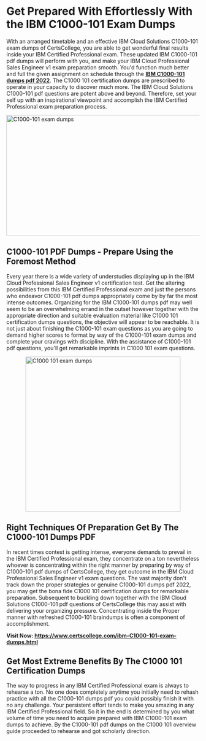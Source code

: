 <h1><strong>Get Prepared With Effortlessly With the IBM C1000-101 Exam Dumps&nbsp;</strong></h1>
<p><span style="font-weight: 400;">With an arranged timetable and an effective IBM Cloud Solutions C1000-101 exam dumps of CertsCollege, you are able to get wonderful final results inside your IBM Certified Professional exam. These updated IBM C1000-101 pdf dumps will perform with you, and make your IBM Cloud Professional Sales Engineer v1 exam preparation smooth. You'd function much better and full the given assignment on schedule through the <strong><a href="https://www.certscollege.com/ibm-C1000-101-exam-dumps.html">IBM C1000-101 dumps pdf 2022</a></strong>. The C1000 101 certification dumps are prescribed to operate in your capacity to discover much more. The IBM Cloud Solutions C1000-101 pdf questions are potent above and beyond. Therefore, set your self up with an inspirational viewpoint and accomplish the IBM Certified Professional exam preparation process.&nbsp;</span></p>
<p><span style="font-weight: 400;"><img style="display: block; margin-left: auto; margin-right: auto;" src="https://i.ibb.co/CPDK3ps/Yellow-and-Blue-Initiative-Blog-Banner.png" alt="C1000-101 exam dumps" width="559" height="315" /></span></p>
<h2><strong>C1000-101 PDF Dumps - Prepare Using the Foremost Method</strong></h2>
<p><span style="font-weight: 400;">Every year there is a wide variety of understudies displaying up in the IBM Cloud Professional Sales Engineer v1 certification test. Get the altering possibilities from this IBM Certified Professional exam and just the persons who endeavor C1000-101 pdf dumps appropriately come by by far the most intense outcomes. Organizing for the IBM C1000-101 dumps pdf may well seem to be an overwhelming errand in the outset however together with the appropriate direction and suitable evaluation material like C1000 101 certification dumps questions, the objective will appear to be reachable. It is not just about finishing the C1000-101 exam questions as you are going to demand higher scores to format by way of the C1000-101 exam dumps and complete your cravings with discipline. With the assistance of C1000-101 pdf questions, you'll get remarkable imprints in C1000 101 exam questions.</span></p>
<p><span style="font-weight: 400;"><a href="https://tinyurl.com/yfchdue6"><img style="display: block; margin-left: auto; margin-right: auto;" src="https://i.ibb.co/9tMrhdY/Teacher-Appreciation-Invitation.png" alt="C1000 101 exam dumps " width="404" height="404" /></a></span></p>
<h2><strong>Right Techniques Of Preparation Get By The C1000-101 Dumps PDF</strong></h2>
<p><span style="font-weight: 400;">In recent times contest is getting intense, everyone demands to prevail in the IBM Certified Professional exam, they concentrate on a ton nevertheless whoever is concentrating within the right manner by preparing by way of C1000-101 pdf dumps of CertsCollege, they get outcome in the IBM Cloud Professional Sales Engineer v1 exam questions. The vast majority don't track down the proper strategies or genuine C1000-101 dumps pdf 2022, you may get the bona fide C1000 101 certification dumps for remarkable preparation. Subsequent to buckling down together with the IBM Cloud Solutions C1000-101 pdf questions of CertsCollege this may assist with delivering your organizing pressure. Concentrating inside the Proper manner with refreshed C1000-101 braindumps is often a component of accomplishment.</span></p>
<p><span style="font-weight: 400;"><strong>Visit Now: <a href="https://www.certscollege.com/ibm-C1000-101-exam-dumps.html">https://www.certscollege.com/ibm-C1000-101-exam-dumps.html</a></strong></span></p>
<h2><strong>Get Most Extreme Benefits By The C1000 101 Certification Dumps</strong></h2>
<p><span style="font-weight: 400;">The way to progress in any IBM Certified Professional exam is always to rehearse a ton. No one does completely anytime you initially need to rehash practice with all the C1000-101 dumps pdf you could possibly finish it with no any challenge. Your persistent effort tends to make you amazing in any IBM Certified Professional field. So it in the end is determined by you what volume of time you need to acquire prepared with IBM C1000-101 exam dumps to achieve. By the C1000-101 pdf dumps on the C1000 101 overview guide proceeded to rehearse and got scholarly direction.</span></p>
